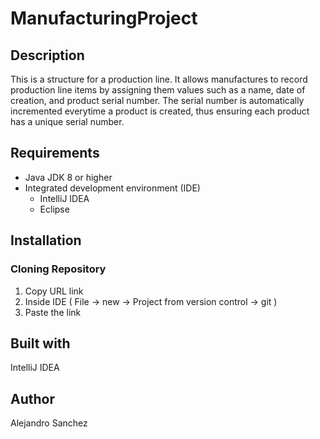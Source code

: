 # ManufacturingProject
## Description
This is a structure for a production line. It allows manufactures to record production line items by assigning them values such as a name, date of creation, and product serial number. The serial number is automatically incremented everytime a product is created, thus ensuring
each product has a unique serial number.
## Requirements
* Java JDK 8 or higher
* Integrated development environment (IDE)
  * IntelliJ IDEA 
  * Eclipse
## Installation
### Cloning Repository 
  1. Copy URL link
  2. Inside IDE ( File -> new -> Project from version control -> git )
  3. Paste the link 
## Built with
IntelliJ IDEA
## Author
Alejandro Sanchez
